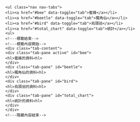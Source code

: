 <!---標籤開始-->
    <ul class="nav nav-tabs">
    <li><a href="#bee" data-toggle="tab">蜜蜂</a></li>
    <li><a href="#beetle" data-toggle="tab">獨角仙</a></li>
    <li><a href="#bird" data-toggle="tab">烏頭翁</a></li>
    <li><a href="#total_chart" data-toggle="tab">統計</a></li>
    <ul>
    <!---標籤結束-->
    <!---標籤內容開始-->
    <div class="tab-content">
    <div class="tab-pane active" id="bee">
    <hl>蜜蜂的資料<hl>
    </div>
    <div class="tab-pane" id="beetle">
    <hl>獨角仙的資料<hl>
    </div>
    <div class="tab-pane" id="bird">
    <hl>烏頭翁的資料<hl>
    </div>
    <div class="tab-pane" id="total_chart">
    <hl>統計的資料<hl>
    </div>
    </div>
    <!---隱藏內容結束-->
